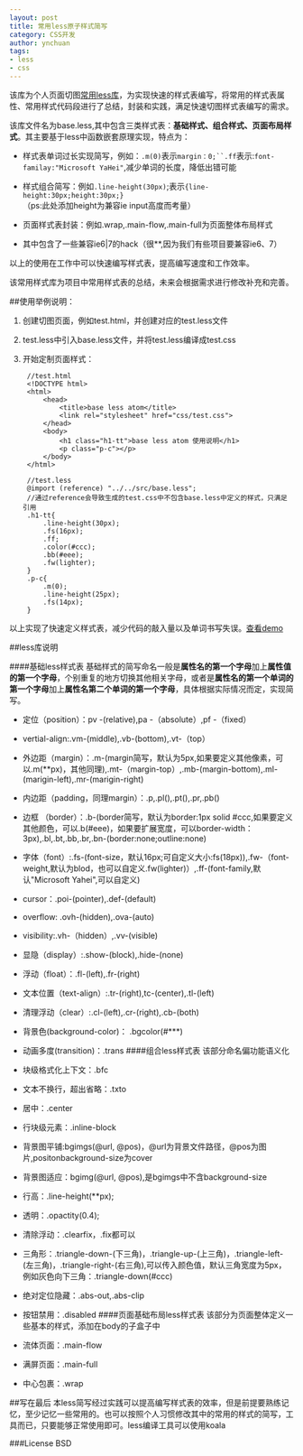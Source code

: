 ```yaml
---
layout: post
title: 常用less原子样式简写
category: CSS开发
author: ynchuan
tags: 
- less 
- css
---
```


该库为个人页面切图[常用less库](https://github.com/ynchuan/base-less-atom)，为实现快速的样式表编写，将常用的样式表属性、常用样式代码段进行了总结，封装和实践，满足快速切图样式表编写的需求。

该库文件名为base.less,其中包含三类样式表：**基础样式、组合样式、页面布局样式**。其主要基于less中函数嵌套原理实现，特点为：

- 样式表单词过长实现简写，例如：`.m(0)`表示`margin：0;``.ff`表示:`font-familay:"Microsoft YaHei"`,减少单词的长度，降低出错可能

- 样式组合简写：例如`.line-height(30px)`;表示`{line-height:30px;height:30px;}`（ps:此处添加height为兼容ie input高度而考量）

- 页面样式表封装：例如.wrap,.main-flow,.main-full为页面整体布局样式

- 其中包含了一些兼容ie6|7的hack（很**,因为我们有些项目要兼容ie6、7）

以上的使用在工作中可以快速编写样式表，提高编写速度和工作效率。 

该常用样式库为项目中常用样式表的总结，未来会根据需求进行修改补充和完善。

##使用举例说明：
1. 创建切图页面，例如test.html，并创建对应的test.less文件
2. test.less中引入base.less文件，并将test.less编译成test.css
3. 开始定制页面样式：
		
		//test.html
		<!DOCTYPE html>
		<html>
			<head>
				<title>base less atom</title>
				<link rel="stylesheet" href="css/test.css">
			</head>
			<body>
				<h1 class="h1-tt">base less atom 使用说明</h1>
				<p class="p-c"></p> 
			</body>
		</html>

		//test.less
		@import (reference) "../../src/base.less";
		//通过reference会导致生成的test.css中不包含base.less中定义的样式，只满足引用
		.h1-tt{
			.line-height(30px);
			.fs(16px);
			.ff;
			.color(#ccc);
			.bb(#eee);
			.fw(lighter);
		}
		.p-c{
			.m(0);
			.line-height(25px);
			.fs(14px);
		} 

以上实现了快速定义样式表，减少代码的敲入量以及单词书写失误。[查看demo](https://github.com/ynchuan/base-less-atom/tree/master/test/less/test.less)

##less库说明

####基础less样式表
基础样式的简写命名一般是**属性名的第一个字母**加上**属性值的第一个字母**，个别重复的地方切换其他相关字母，或者是**属性名的第一个单词的第一个字母**加上**属性名第二个单词的第一个字母**，具体根据实际情况而定，实现简写。

- 定位（position）：pv -(relative),pa -（absolute）,pf -（fixed）
- vertial-align:.vm-(middle),.vb-(bottom),.vt-（top）
- 外边距（margin）：.m-(margin简写，默认为5px,如果要定义其他像素，可以.m(**px)，其他同理),.mt-（margin-top）,.mb-(margin-bottom),.ml-(marigin-left),.mr-(marigin-right)
- 内边距（padding，同理margin）：.p,.pl(),.pt(),.pr,.pb()
- 边框 （border）：.b-(border简写，默认为border:1px solid #ccc,如果要定义其他颜色，可以.b(#eee)，如果要扩展宽度，可以border-width：3px),.bl,.bt,.bb,.br,.bn-(border:none;outline:none)
- 字体（font）:.fs-(font-size，默认16px;可自定义大小:fs(18px)),.fw-（font-weight,默认为blod，也可以自定义.fw(lighter)）,.ff-(font-family,默认"Microsoft Yahei",可以自定义)
- cursor：.poi-(pointer),.def-(default)
- overflow: .ovh-(hidden),.ova-(auto)
- visibility:.vh-（hidden）,.vv-(visible)
- 显隐（display）:.show-(block),.hide-(none)
- 浮动（float）：.fl-(left),.fr-(right)
- 文本位置（text-align）:.tr-(right),tc-(center),.tl-(left)
- 清理浮动（clear）:.cl-(left),.cr-(right),.cb-(both)
- 背景色(background-color)： .bgcolor(#***)
- 动画多度(transition)：.trans
####组合less样式表
该部分命名偏功能语义化

- 块级格式化上下文：.bfc
- 文本不换行，超出省略：.txto
- 居中：.center
- 行块级元素：.inline-block 
- 背景图平铺:bgimgs(@url, @pos)，@url为背景文件路径，@pos为图片,positonbackground-size为cover
- 背景图适应：bgimg(@url, @pos),是bgimgs中不含background-size
- 行高：.line-height(**px);
- 透明：.opactity(0.4);
- 清除浮动：.clearfix，.fix都可以
- 三角形：.triangle-down-(下三角)，.triangle-up-(上三角)，.triangle-left-(左三角)，.triangle-right-(右三角),可以传入颜色值，默认三角宽度为5px，例如灰色向下三角：.triangle-down(#ccc)
- 绝对定位隐藏：.abs-out,.abs-clip
- 按钮禁用：.disabled
####页面基础布局less样式表
该部分为页面整体定义一些基本的样式，添加在body的子盒子中

- 流体页面：.main-flow
- 满屏页面：.main-full
- 中心包裹：.wrap

##写在最后
本less简写经过实践可以提高编写样式表的效率，但是前提要熟练记忆，至少记忆一些常用的。也可以按照个人习惯修改其中的常用的样式的简写，工具而已，只要能够正常使用即可。less编译工具可以使用koala

###License
BSD





